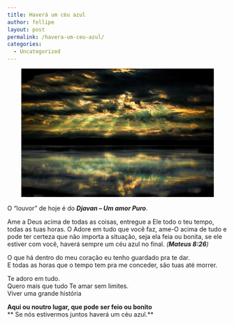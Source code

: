 ```yaml
---
title: Haverá um céu azul
author: fellipe
layout: post
permalink: /havera-um-ceu-azul/
categories:
  - Uncategorized
---
```

<p style="text-align: center;">
  <a href="/img/posts/2015/09/after-the-storm-gary-smith.jpg"><img alt="after-the-storm-gary-smith" src="/img/posts/2015/09/after-the-storm-gary-smith.jpg" width="441" height="294" /></a>
</p>

<p style="text-align: left;">
  O &#8220;louvor&#8221; de hoje é do <strong><em>Djavan &#8211; Um amor Puro</em></strong>.
</p>

Ame a Deus acima de todas as coisas, entregue a Ele todo o teu tempo, todas as tuas horas. O Adore em tudo que você faz, ame-O acima de tudo e pode ter certeza que não importa a situação, seja ela feia ou bonita, se ele estiver com você, haverá sempre um céu azul no final. *(**Mateus 8:26**)*

O que há dentro do meu coração eu tenho guardado pra te dar.  
E todas as horas que o tempo tem pra me conceder, são tuas até morrer.

Te adoro em tudo.  
Quero mais que tudo Te amar sem limites.  
Viver uma grande história

**Aqui ou noutro lugar, que pode ser feio ou bonito**  
** Se nós estivermos juntos haverá um céu azul.**

&nbsp;